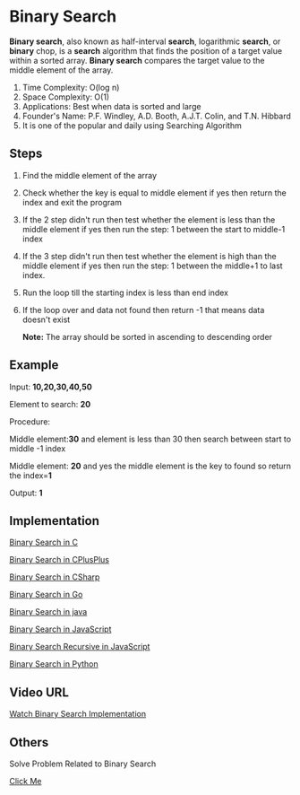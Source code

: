 # Binary Search

**Binary search**, also known as half-interval **search**, logarithmic **search**, or **binary** chop, is a **search** algorithm that finds the position of a target value within a sorted array. **Binary search** compares the target value to the middle element of the array.

1. Time Complexity: O(log n) 
2. Space Complexity: O(1)
3. Applications: Best when data is sorted and large
4. Founder's Name: P.F. Windley, A.D. Booth, A.J.T. Colin, and T.N. Hibbard
5. It is one of the popular and daily using Searching Algorithm

## Steps

1. Find the middle element of the array

2. Check whether the key is equal to middle element if yes then return the index and exit the program

3. If the 2 step didn't run then test whether the element is less than the middle element if yes then run the step: 1 between the start to middle-1 index 

4. If the 3 step didn't run then test whether the element is high than the middle element if yes then run the step: 1 between the middle+1 to last index.

5. Run the loop till the starting index is less than end index

6. If the loop over and data not found then return -1 that means data doesn't exist

   **Note:** The array should be sorted in ascending to descending order

## Example

Input: **10,20,30,40,50**

Element to search: **20**

Procedure:

Middle element:**30** and element is less than 30 then search between start to middle -1 index

Middle element: **20** and yes the middle element is the key to found so return the index=**1**

Output: **1**

## Implementation

[Binary Search in C](https://github.com/MakeContributions/DSA/blob/main/algorithms/C/searching/Binary-search.c)

[Binary Search in CPlusPlus](https://github.com/MakeContributions/DSA/blob/main/algorithms/CPlusPlus/Searching/binary-search.cpp)

[Binary Search in CSharp](https://github.com/MakeContributions/DSA/blob/main/algorithms/CSharp/src/Search/binary-search.cs)

[Binary Search in Go](https://github.com/MakeContributions/DSA/blob/main/algorithms/Go/searching/binary-search.go)

[Binary Search in java](https://github.com/MakeContributions/DSA/blob/main/algorithms/Java/searching/binary-search.java)

[Binary Search in JavaScript](https://github.com/MakeContributions/DSA/blob/main/algorithms/JavaScript/src/searching/binary-search.js)

[Binary Search Recursive in JavaScript](https://github.com/MakeContributions/DSA/blob/main/algorithms/JavaScript/src/searching/binary-search-recursive.js)

[Binary Search in Python](https://github.com/MakeContributions/DSA/blob/main/algorithms/Python/searching/binary_search.py)

## Video URL

[Watch Binary Search Implementation](https://youtu.be/P3YID7liBug)

## Others

Solve Problem Related to Binary Search 

[Click Me](https://leetcode.com/tag/binary-search/)